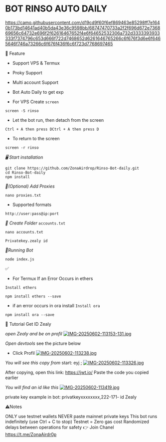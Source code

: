 # BOT RINSO AUTO DAILY 

https://camo.githubusercontent.com/d19cd9f60f6ef869463e85298ff7e1640b173bd14641ad40b5da43e36c9598bb/68747470733a2f2f696d672e736869656c64732e696f2f62616467652f4e6f64652532306a732d3333393933333f7374796c653d666f722d7468652d6261646765266c6f676f3d6e6f6465646f746a73266c6f676f436f6c6f723d7768697465

📝 Feature 
- Support VPS & Termux 
- Proky Support
- Multi account Support
- Bot Auto Daily to get exp

- For VPS Create `screen`

````
screen -S rinso
````
- Let the bot run, then detach from the screen

`Ctrl + A then press DCtrl + A then press D`

- To return to the screen

````
screen -r rinso
````

*🖥️ Start installation*

````
git clone https://github.com/ZonaAirdrop/Rinso-Bot-daily.git
cd Rinso-Bot-daily
npm install
````
*🔖(Optional) Add Proxies*

````
nano proxies.txt
````
- Supported formats

````
http://user:pass@ip:port 
````

*🔖 Create Folder* `accounts.txt`

````
nano accounts.txt
````
`Privatekey.zealy id`

*🔖Running Bot*

````
node index.js
````
✅
- For Termux If an Error Occurs in ethers

`Install ethers`

````
npm install ethers --save
````
- if an error occurs in ora install
`Install ora`

````
npm install ora --save
````

🗿 Tutorial Get ID Zealy 

*open Zealy and be on profil*
[![IMG-20250602-113153-131.jpg](https://i.postimg.cc/g0MDrPsq/IMG-20250602-113153-131.jpg)](https://postimg.cc/f39Xgp6J)

*Open devtools* see the picture below 
- Click Profil
[![IMG-20250602-113238.jpg](https://i.postimg.cc/L4gT4w1L/IMG-20250602-113238.jpg)](https://postimg.cc/rzcWQhgw)

*You will see this copy from* start: eyj ; 
[![IMG-20250602-113326.jpg](https://i.postimg.cc/mkmNxbyG/IMG-20250602-113326.jpg)](https://postimg.cc/FkJJ3X6P)

After copying, open this link: https://jwt.io/ Paste the code you copied earlier

*You will find an id like this*
[![IMG-20250602-113419.jpg](https://i.postimg.cc/xTWNXJC4/IMG-20250602-113419.jpg)](https://postimg.cc/rKNwbp51)

private key example in bot: privatkeyxxxxxxxx,222-171- id Zealy 

⚠️Notes

ONLY use testnet wallets
NEVER paste mainnet private keys
This bot runs indefinitely (use Ctrl + C to stop)
Testnet = Zero gas cost
Randomized delays between operations for safety
👉 Join Chanel https://t.me/ZonaAirdr0p
